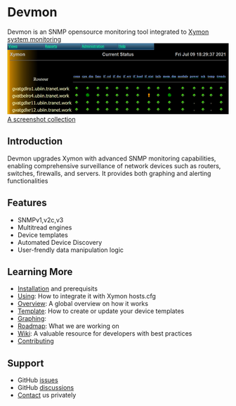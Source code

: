 <!DOCTYPE markdown>
# Devmon
Devmon is an SNMP opensource monitoring tool integrated to [Xymon system monitoring](https://xymon.sourceforge.io/)  
![Devmon's Current Overview](devmon_current_status.png)  
[A screenshot collection](https://wiki.ubiquitous-network.ch/doku.php?id=en:devmon:screenshots)

## Introduction
Devmon upgrades Xymon with advanced SNMP monitoring capabilities, enabling comprehensive surveillance of network devices such as routers, switches, firewalls, and servers. It provides both graphing and alerting functionalities

## Features
- SNMPv1,v2c,v3
- Multitread engines
- Device templates
- Automated Device Discovery
- User-frendly data manipulation logic   

## Learning More
- [Installation](docs/INSTALLATION.md) and prerequisits
- [Using](docs/USING.md): How to integrate it with Xymon hosts.cfg
- [Overview](docs/OVERVIEW.md): A global overview on how it works
- [Template](docs/TEMPLATE.md): How to create or update your device templates
- [Graphing](docs/GRAPHING.md): 
- [Roadmap](discussions/94): What we are working on 
- [Wiki](http://wiki.ubiquitous-network.ch/doku.php?id=en:devmon): A valuable resource for developers with best practices
- [Contributing](docs/CONTRIBUTING.md)
  

## Support
- GitHub [issues](https://github.com/bonomani/devmon/issues)
- GitHub [discussions](https://github.com/bonomani/devmon/discussions)
- [Contact](https://ubiquitous-network.ch/contact/) us privately
